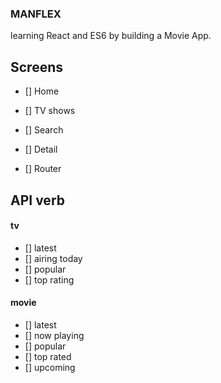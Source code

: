### MANFLEX

learning React and ES6 by building a Movie App.

## Screens

- [] Home
- [] TV shows
- [] Search
- [] Detail

- [] Router

## API verb

#### tv

- [] latest
- [] airing today
- [] popular
- [] top rating

#### movie

- [] latest
- [] now playing
- [] popular
- [] top rated
- [] upcoming
